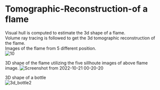 # Tomographic-Reconstruction-of a flame
Visual hull is computed to estimate the 3d shape of a flame.\
Volume ray tracing is followed to get the 3d tomographic reconstruction of the flame.\
Images of the flame from 5 different position.\
![10](https://user-images.githubusercontent.com/87676441/197070250-2e12d4d5-81f1-4da5-9299-132f0873c741.png)

3D shape of the flame utilizing the five sillhoute images of above flame image.
![Screenshot from 2022-10-21 00-20-20](https://user-images.githubusercontent.com/87676441/197069984-47964e89-0e8f-4bd6-bfce-6d4e6bf9b757.png)

3D shape of a bottle\
![3d_bottle2](https://user-images.githubusercontent.com/87676441/196926854-80a982d4-adae-4275-8dca-5f9a2aef03ad.png)


